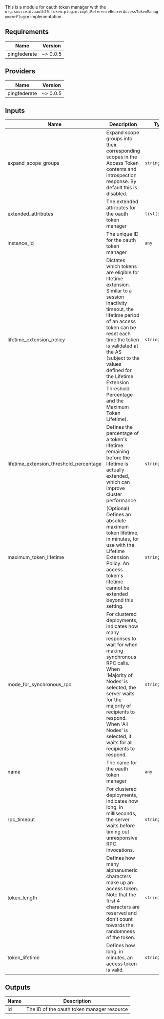 This is a module for oauth token manager with the `org.sourceid.oauth20.token.plugin.impl.ReferenceBearerAccessTokenManagementPlugin` implementation.


<!-- BEGINNING OF PRE-COMMIT-TERRAFORM DOCS HOOK -->
## Requirements

| Name | Version |
|------|---------|
| pingfederate | ~> 0.0.5 |

## Providers

| Name | Version |
|------|---------|
| pingfederate | ~> 0.0.5 |

## Inputs

| Name | Description | Type | Default | Required |
|------|-------------|------|---------|:--------:|
| expand\_scope\_groups | Expand scope groups into their corresponding scopes in the Access Token contents and introspection response. By default this is disabled. | `string` | `"false"` | no |
| extended\_attributes | The extended attributes for the oauth token manager | `list(string)` | `[]` | no |
| instance\_id | The unique ID for the oauth token manager | `any` | `null` | no |
| lifetime\_extension\_policy | Dictates which tokens are eligible for lifetime extension. Similar to a session inactivity timeout, the lifetime period of an access token can be reset each time the token is validated at the AS (subject to the values defined for the Lifetime Extension Threshold Percentage and the Maximum Token Lifetime). | `string` | `"NONE"` | no |
| lifetime\_extension\_threshold\_percentage | Defines the percentage of a token's lifetime remaining before the lifetime is actually extended, which can improve cluster performance. | `string` | `"30"` | no |
| maximum\_token\_lifetime | (Optional) Defines an absolute maximum token lifetime, in minutes, for use with the Lifetime Extension Policy. An access token's lifetime cannot be extended beyond this setting. | `string` | `""` | no |
| mode\_for\_synchronous\_rpc | For clustered deployments, indicates how many responses to wait for when making synchronous RPC calls. When 'Majority of Nodes' is selected, the server waits for the majority of recipients to respond. When 'All Nodes' is selected, it waits for all recipients to respond. | `string` | `"3"` | no |
| name | The name for the oauth token manager | `any` | n/a | yes |
| rpc\_timeout | For clustered deployments, indicates how long, in milliseconds, the server waits before timing out unresponsive RPC invocations. | `string` | `"500"` | no |
| token\_length | Defines how many alphanumeric characters make up an access token. Note that the first 4 characters are reserved and don't count towards the randomness of the token. | `string` | `"28"` | no |
| token\_lifetime | Defines how long, in minutes, an access token is valid. | `string` | `"120"` | no |

## Outputs

| Name | Description |
|------|-------------|
| id | The ID of the oauth token manager resource |

<!-- END OF PRE-COMMIT-TERRAFORM DOCS HOOK -->
